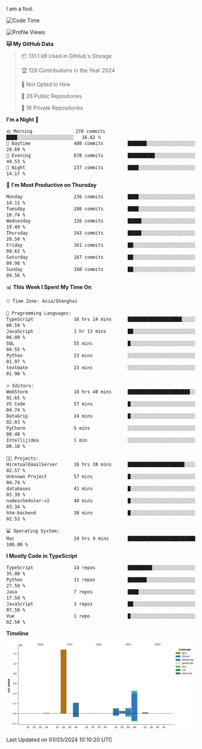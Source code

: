 I am a fool.

<!--START_SECTION:waka-->
![Code Time](http://img.shields.io/badge/Code%20Time-1%2C231%20hrs%2044%20mins-blue)

![Profile Views](http://img.shields.io/badge/Profile%20Views-0-blue)

**🐱 My GitHub Data** 

> 📦 131.1 kB Used in GitHub's Storage 
 > 
> 🏆 128 Contributions in the Year 2024
 > 
> 🚫 Not Opted to Hire
 > 
> 📜 26 Public Repositories 
 > 
> 🔑 19 Private Repositories 
 > 
**I'm a Night 🦉** 

```text
🌞 Morning                278 commits         ████░░░░░░░░░░░░░░░░░░░░░   16.62 % 
🌆 Daytime                480 commits         ███████░░░░░░░░░░░░░░░░░░   28.69 % 
🌃 Evening                678 commits         ██████████░░░░░░░░░░░░░░░   40.53 % 
🌙 Night                  237 commits         ████░░░░░░░░░░░░░░░░░░░░░   14.17 % 
```
📅 **I'm Most Productive on Thursday** 

```text
Monday                   236 commits         ████░░░░░░░░░░░░░░░░░░░░░   14.11 % 
Tuesday                  280 commits         ████░░░░░░░░░░░░░░░░░░░░░   16.74 % 
Wednesday                326 commits         █████░░░░░░░░░░░░░░░░░░░░   19.49 % 
Thursday                 343 commits         █████░░░░░░░░░░░░░░░░░░░░   20.50 % 
Friday                   161 commits         ██░░░░░░░░░░░░░░░░░░░░░░░   09.62 % 
Saturday                 167 commits         ██░░░░░░░░░░░░░░░░░░░░░░░   09.98 % 
Sunday                   160 commits         ██░░░░░░░░░░░░░░░░░░░░░░░   09.56 % 
```


📊 **This Week I Spent My Time On** 

```text
🕑︎ Time Zone: Asia/Shanghai

💬 Programming Languages: 
TypeScript               16 hrs 14 mins      ████████████████████░░░░░   80.59 % 
JavaScript               1 hr 13 mins        ██░░░░░░░░░░░░░░░░░░░░░░░   06.09 % 
SQL                      55 mins             █░░░░░░░░░░░░░░░░░░░░░░░░   04.55 % 
Python                   23 mins             ░░░░░░░░░░░░░░░░░░░░░░░░░   01.97 % 
textmate                 23 mins             ░░░░░░░░░░░░░░░░░░░░░░░░░   01.90 % 

🔥 Editors: 
WebStorm                 18 hrs 40 mins      ███████████████████████░░   92.65 % 
VS Code                  57 mins             █░░░░░░░░░░░░░░░░░░░░░░░░   04.74 % 
DataGrip                 24 mins             █░░░░░░░░░░░░░░░░░░░░░░░░   02.03 % 
PyCharm                  5 mins              ░░░░░░░░░░░░░░░░░░░░░░░░░   00.48 % 
Intellijidea             1 min               ░░░░░░░░░░░░░░░░░░░░░░░░░   00.10 % 

🐱‍💻 Projects: 
HiretualEmailServer      16 hrs 38 mins      █████████████████████░░░░   82.57 % 
Unknown Project          57 mins             █░░░░░░░░░░░░░░░░░░░░░░░░   04.74 % 
databases                41 mins             █░░░░░░░░░░░░░░░░░░░░░░░░   03.39 % 
nodescheduler-v2         40 mins             █░░░░░░░░░░░░░░░░░░░░░░░░   03.34 % 
htm-backend              30 mins             █░░░░░░░░░░░░░░░░░░░░░░░░   02.53 % 

💻 Operating System: 
Mac                      20 hrs 9 mins       █████████████████████████   100.00 % 
```

**I Mostly Code in TypeScript** 

```text
TypeScript               14 repos            █████████░░░░░░░░░░░░░░░░   35.00 % 
Python                   11 repos            ███████░░░░░░░░░░░░░░░░░░   27.50 % 
Java                     7 repos             ████░░░░░░░░░░░░░░░░░░░░░   17.50 % 
JavaScript               3 repos             ██░░░░░░░░░░░░░░░░░░░░░░░   07.50 % 
Vue                      1 repo              █░░░░░░░░░░░░░░░░░░░░░░░░   02.50 % 
```



**Timeline**

![Lines of Code chart](https://raw.githubusercontent.com/VeejaLiu/VeejaLiu/master/assets/bar_graph.png)


 Last Updated on 01/03/2024 10:10:20 UTC
<!--END_SECTION:waka-->
